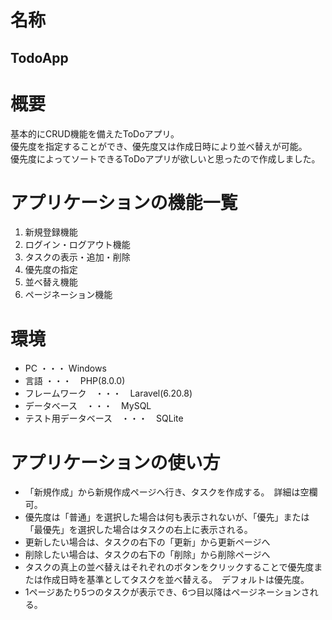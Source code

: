 # 名称
## TodoApp

# 概要
基本的にCRUD機能を備えたToDoアプリ。  
優先度を指定することができ、優先度又は作成日時により並べ替えが可能。  
優先度によってソートできるToDoアプリが欲しいと思ったので作成しました。  

# アプリケーションの機能一覧
1. 新規登録機能
2. ログイン・ログアウト機能
3. タスクの表示・追加・削除
4. 優先度の指定
5. 並べ替え機能
6. ページネーション機能

# 環境
+ PC ・・・ Windows
+ 言語 ・・・　PHP(8.0.0)
+ フレームワーク　・・・　Laravel(6.20.8)
+ データベース　・・・　MySQL
+ テスト用データベース　・・・　SQLite

# アプリケーションの使い方
+ 「新規作成」から新規作成ページへ行き、タスクを作成する。　詳細は空欄可。
+ 優先度は「普通」を選択した場合は何も表示されないが、「優先」または「最優先」を選択した場合はタスクの右上に表示される。
+ 更新したい場合は、タスクの右下の「更新」から更新ページへ
+ 削除したい場合は、タスクの右下の「削除」から削除ページへ
+ タスクの真上の並べ替えはそれぞれのボタンをクリックすることで優先度または作成日時を基準としてタスクを並べ替える。　デフォルトは優先度。
+ 1ページあたり5つのタスクが表示でき、6つ目以降はページネーションされる。
